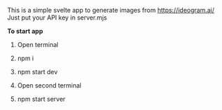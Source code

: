 This is a simple svelte app to generate images from https://ideogram.ai/ Just put your API key in server.mjs

**To start app**
1. Open terminal
2. npm i
3. npm start dev

4. Open second terminal
5. npm start server